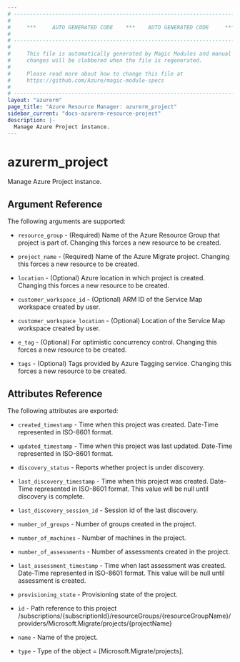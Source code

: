```yaml
---
# ----------------------------------------------------------------------------
#
#     ***     AUTO GENERATED CODE    ***    AUTO GENERATED CODE     ***
#
# ----------------------------------------------------------------------------
#
#     This file is automatically generated by Magic Modules and manual
#     changes will be clobbered when the file is regenerated.
#
#     Please read more about how to change this file at
#     https://github.com/Azure/magic-module-specs
#
# ----------------------------------------------------------------------------
layout: "azurerm"
page_title: "Azure Resource Manager: azurerm_project"
sidebar_current: "docs-azurerm-resource-project"
description: |-
  Manage Azure Project instance.
---
```


# azurerm_project

Manage Azure Project instance.


## Argument Reference

The following arguments are supported:

* `resource_group` - (Required) Name of the Azure Resource Group that project is part of. Changing this forces a new resource to be created.

* `project_name` - (Required) Name of the Azure Migrate project. Changing this forces a new resource to be created.

* `location` - (Optional) Azure location in which project is created. Changing this forces a new resource to be created.

* `customer_workspace_id` - (Optional) ARM ID of the Service Map workspace created by user.

* `customer_workspace_location` - (Optional) Location of the Service Map workspace created by user.

* `e_tag` - (Optional) For optimistic concurrency control. Changing this forces a new resource to be created.

* `tags` - (Optional) Tags provided by Azure Tagging service. Changing this forces a new resource to be created.

## Attributes Reference

The following attributes are exported:

* `created_timestamp` - Time when this project was created. Date-Time represented in ISO-8601 format.

* `updated_timestamp` - Time when this project was last updated. Date-Time represented in ISO-8601 format.

* `discovery_status` - Reports whether project is under discovery.

* `last_discovery_timestamp` - Time when this project was created. Date-Time represented in ISO-8601 format. This value will be null until discovery is complete.

* `last_discovery_session_id` - Session id of the last discovery.

* `number_of_groups` - Number of groups created in the project.

* `number_of_machines` - Number of machines in the project.

* `number_of_assessments` - Number of assessments created in the project.

* `last_assessment_timestamp` - Time when last assessment was created. Date-Time represented in ISO-8601 format. This value will be null until assessment is created.

* `provisioning_state` - Provisioning state of the project.

* `id` - Path reference to this project /subscriptions/{subscriptionId}/resourceGroups/{resourceGroupName}/providers/Microsoft.Migrate/projects/{projectName}

* `name` - Name of the project.

* `type` - Type of the object = [Microsoft.Migrate/projects].
